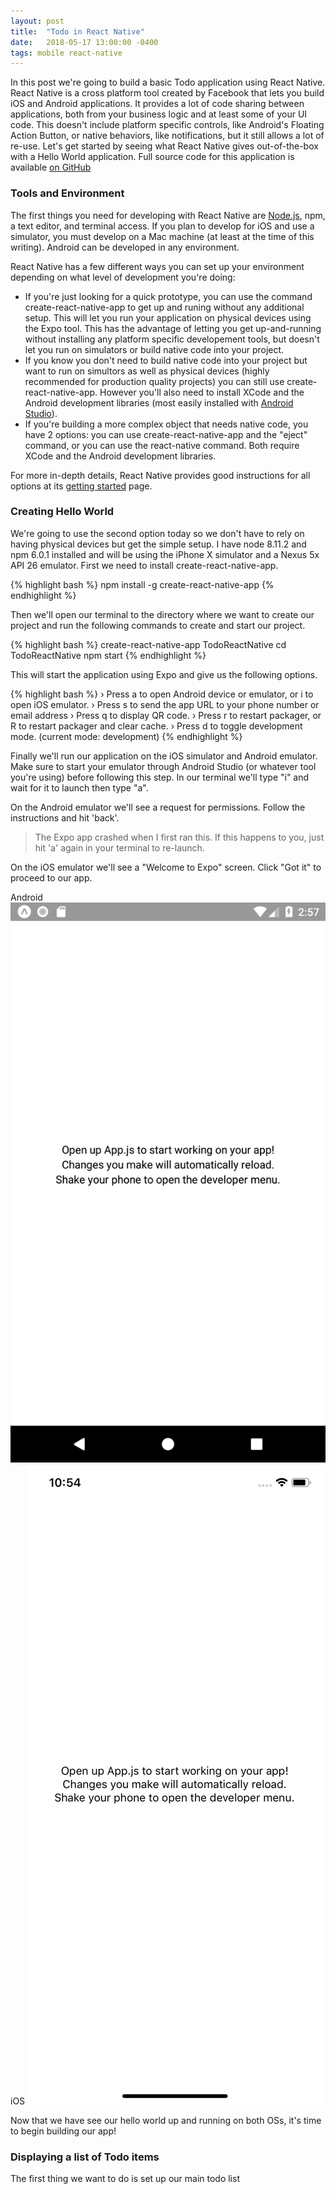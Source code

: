 ```yaml
---
layout: post
title:  "Todo in React Native"
date:   2018-05-17 13:00:00 -0400
tags: mobile react-native
---
```


In this post we're going to build a basic Todo application using React Native. React Native is a cross platform tool created by Facebook that lets you build iOS and Android applications. It provides a lot of code sharing between applications, both from your business logic and at least some of your UI code. This doesn't include platform specific controls, like Android's Floating Action Button, or native behaviors, like notifications, but it still allows a lot of re-use. Let's get started by seeing what React Native gives out-of-the-box with a Hello World application. Full source code for this application is available <a href="https://github.com/HofmaDresu/TodoMobile/tree/master/TodoReactNative" target="_blank" rel="noopener">on GitHub</a>

### Tools and Environment

The first things you need for developing with React Native are <a href="https://nodejs.org/en/download/" target="_blank" rel="noopener">Node.js</a>, npm, a text editor, and terminal access. If you plan to develop for iOS and use a simulator, you must develop on a Mac machine (at least at the time of this writing). Android can be developed in any environment.

React Native has a few different ways you can set up your environment depending on what level of development you're doing:
* If you're just looking for a quick prototype, you can use the command create-react-native-app to get up and runing without any additional setup. This will let you run your application on physical devices using the Expo tool. This has the advantage of letting you get up-and-running without installing any platform specific developement tools, but doesn't let you run on simulators or build native code into your project.
* If you know you don't need to build native code into your project but want to run on simultors as well as physical devices (highly recommended for production quality projects) you can still use create-react-native-app. However you'll also need to install XCode and the Android development libraries (most easily installed with <a href="https://developer.android.com/studio/" target="_blank" rel="noopener">Android Studio</a>).
* If you're building a more complex object that needs native code, you have 2 options: you can use create-react-native-app and the "eject" command, or you can use the react-native command. Both require XCode and the Android development libraries.

For more in-depth details, React Native provides good instructions for all options at its <a href="https://facebook.github.io/react-native/docs/getting-started.html" target="_blank" rel="noopener">getting started</a> page.

### Creating Hello World

We're going to use the second option today so we don't have to rely on having physical devices but get the simple setup. I have node 8.11.2 and npm 6.0.1 installed and will be using the iPhone X simulator and a Nexus 5x API 26 emulator.  First we need to install create-react-native-app.

{% highlight bash %}
    npm install -g create-react-native-app
{% endhighlight %}

Then we'll open our terminal to the directory where we want to create our project and run the following commands to create and start our project.

{% highlight bash %}
    create-react-native-app TodoReactNative
    cd TodoReactNative
    npm start
{% endhighlight %}

This will start the application using Expo and give us the following options.

{% highlight bash %}
 › Press a to open Android device or emulator, or i to open iOS emulator.
 › Press s to send the app URL to your phone number or email address
 › Press q to display QR code.
 › Press r to restart packager, or R to restart packager and clear cache.
 › Press d to toggle development mode. (current mode: development)
{% endhighlight %}

Finally we'll run our application on the iOS simulator and Android emulator. Make sure to start your emulator through Android Studio (or whatever tool you're using) before following this step. In our terminal we'll type "i" and wait for it to launch then type "a".

On the Android emulator we'll see a request for permissions. Follow the instructions and hit 'back'.
> The Expo app crashed when I first ran this. If this happens to you, just hit 'a' again in your terminal to re-launch.

On the iOS emulator we'll see a "Welcome to Expo" screen. Click "Got it" to proceed to our app.

<div class="os-screenshots">
    <label>Android</label>
    <picture>
        <source type="image/webp" srcset="/assets/img/todo-react-native/HelloWorldAndroid.webp">
        <img src="/assets/img/todo-react-native/HelloWorldAndroid.png" >
    </picture>
    <label>iOS</label>
    <picture>
        <source type="image/webp" srcset="/assets/img/todo-react-native/HelloWorldIOS.webp">
        <img src="/assets/img/todo-react-native/HelloWorldIOS.png" >
    </picture>
</div>

Now that  we have see our hello world up and running on both OSs, it's time to begin building our app!

### Displaying a list of Todo items

The first thing we want to do is set up our main todo list